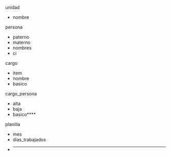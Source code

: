 unidad
- nombre

persona
- paterno
- materno
- nombres
- ci

cargo
- item
- nombre 
- basico

cargo_persona
- alta
- baja
- basico****

planilla
- mes
- dias_trabajados
- ***